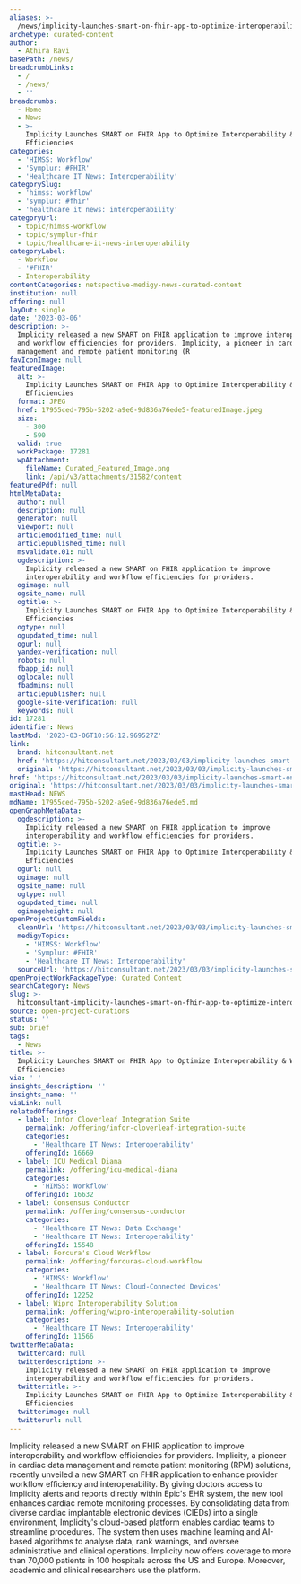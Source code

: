 ```yaml
---
aliases: >-
  /news/implicity-launches-smart-on-fhir-app-to-optimize-interoperability-workflow-efficiencies
archetype: curated-content
author:
  - Athira Ravi
basePath: /news/
breadcrumbLinks:
  - /
  - /news/
  - ''
breadcrumbs:
  - Home
  - News
  - >-
    Implicity Launches SMART on FHIR App to Optimize Interoperability & Workflow
    Efficiencies
categories:
  - 'HIMSS: Workflow'
  - 'Symplur: #FHIR'
  - 'Healthcare IT News: Interoperability'
categorySlug:
  - 'himss: workflow'
  - 'symplur: #fhir'
  - 'healthcare it news: interoperability'
categoryUrl:
  - topic/himss-workflow
  - topic/symplur-fhir
  - topic/healthcare-it-news-interoperability
categoryLabel:
  - Workflow
  - '#FHIR'
  - Interoperability
contentCategories: netspective-medigy-news-curated-content
institution: null
offering: null
layOut: single
date: '2023-03-06'
description: >-
  Implicity released a new SMART on FHIR application to improve interoperability
  and workflow efficiencies for providers. Implicity, a pioneer in cardiac data
  management and remote patient monitoring (R
favIconImage: null
featuredImage:
  alt: >-
    Implicity Launches SMART on FHIR App to Optimize Interoperability & Workflow
    Efficiencies
  format: JPEG
  href: 17955ced-795b-5202-a9e6-9d836a76ede5-featuredImage.jpeg
  size:
    - 300
    - 590
  valid: true
  workPackage: 17281
  wpAttachment:
    fileName: Curated_Featured_Image.png
    link: /api/v3/attachments/31582/content
featuredPdf: null
htmlMetaData:
  author: null
  description: null
  generator: null
  viewport: null
  articlemodified_time: null
  articlepublished_time: null
  msvalidate.01: null
  ogdescription: >-
    Implicity released a new SMART on FHIR application to improve
    interoperability and workflow efficiencies for providers.
  ogimage: null
  ogsite_name: null
  ogtitle: >-
    Implicity Launches SMART on FHIR App to Optimize Interoperability & Workflow
    Efficiencies
  ogtype: null
  ogupdated_time: null
  ogurl: null
  yandex-verification: null
  robots: null
  fbapp_id: null
  oglocale: null
  fbadmins: null
  articlepublisher: null
  google-site-verification: null
  keywords: null
id: 17281
identifier: News
lastMod: '2023-03-06T10:56:12.969527Z'
link:
  brand: hitconsultant.net
  href: 'https://hitconsultant.net/2023/03/03/implicity-launches-smart-on-fhir-app/'
  original: 'https://hitconsultant.net/2023/03/03/implicity-launches-smart-on-fhir-app/'
href: 'https://hitconsultant.net/2023/03/03/implicity-launches-smart-on-fhir-app/'
original: 'https://hitconsultant.net/2023/03/03/implicity-launches-smart-on-fhir-app/'
mastHead: NEWS
mdName: 17955ced-795b-5202-a9e6-9d836a76ede5.md
openGraphMetaData:
  ogdescription: >-
    Implicity released a new SMART on FHIR application to improve
    interoperability and workflow efficiencies for providers.
  ogtitle: >-
    Implicity Launches SMART on FHIR App to Optimize Interoperability & Workflow
    Efficiencies
  ogurl: null
  ogimage: null
  ogsite_name: null
  ogtype: null
  ogupdated_time: null
  ogimageheight: null
openProjectCustomFields:
  cleanUrl: 'https://hitconsultant.net/2023/03/03/implicity-launches-smart-on-fhir-app/'
  medigyTopics:
    - 'HIMSS: Workflow'
    - 'Symplur: #FHIR'
    - 'Healthcare IT News: Interoperability'
  sourceUrl: 'https://hitconsultant.net/2023/03/03/implicity-launches-smart-on-fhir-app/'
openProjectWorkPackageType: Curated Content
searchCategory: News
slug: >-
  hitconsultant-implicity-launches-smart-on-fhir-app-to-optimize-interoperability-workflow-efficiencies
source: open-project-curations
status: ''
sub: brief
tags:
  - News
title: >-
  Implicity Launches SMART on FHIR App to Optimize Interoperability & Workflow
  Efficiencies
via: ' '
insights_description: ''
insights_name: ''
viaLink: null
relatedOfferings:
  - label: Infor Cloverleaf Integration Suite
    permalink: /offering/infor-cloverleaf-integration-suite
    categories:
      - 'Healthcare IT News: Interoperability'
    offeringId: 16669
  - label: ICU Medical Diana
    permalink: /offering/icu-medical-diana
    categories:
      - 'HIMSS: Workflow'
    offeringId: 16632
  - label: Consensus Conductor
    permalink: /offering/consensus-conductor
    categories:
      - 'Healthcare IT News: Data Exchange'
      - 'Healthcare IT News: Interoperability'
    offeringId: 15548
  - label: Forcura's Cloud Workflow
    permalink: /offering/forcuras-cloud-workflow
    categories:
      - 'HIMSS: Workflow'
      - 'Healthcare IT News: Cloud-Connected Devices'
    offeringId: 12252
  - label: Wipro Interoperability Solution
    permalink: /offering/wipro-interoperability-solution
    categories:
      - 'Healthcare IT News: Interoperability'
    offeringId: 11566
twitterMetaData:
  twittercard: null
  twitterdescription: >-
    Implicity released a new SMART on FHIR application to improve
    interoperability and workflow efficiencies for providers.
  twittertitle: >-
    Implicity Launches SMART on FHIR App to Optimize Interoperability & Workflow
    Efficiencies
  twitterimage: null
  twitterurl: null
---
```

<p>Implicity released a new SMART on FHIR application to improve interoperability and workflow efficiencies for providers. Implicity, a pioneer in cardiac data management and remote patient monitoring (RPM) solutions, recently unveiled a new SMART on FHIR application to enhance provider workflow efficiency and interoperability. By giving doctors access to Implicity alerts and reports directly within Epic's EHR system, the new tool enhances cardiac remote monitoring processes. By consolidating data from diverse cardiac implantable electronic devices (CIEDs) into a single environment, Implicity's cloud-based platform enables cardiac teams to streamline procedures. The system then uses machine learning and AI-based algorithms to analyse data, rank warnings, and oversee administrative and clinical operations. Implicity now offers coverage to more than 70,000 patients in 100 hospitals across the US and Europe. Moreover, academic and clinical researchers use the platform.</p>